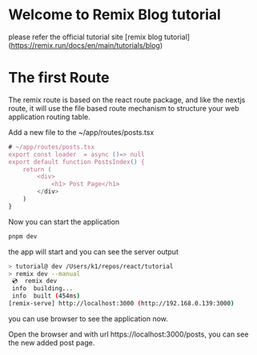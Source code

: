 # Welcome to Remix Blog tutorial

please refer the official tutorial site [remix blog tutorial] (https://remix.run/docs/en/main/tutorials/blog)

# The first Route

The remix route is based on the react route package, and like the nextjs route, it will use the file based route mechanism to structure your web application routing table.

Add a new file to the ~/app/routes/posts.tsx

```javascript
# ~/app/routes/posts.tsx
export const loader  = async ()=> null
export default function PostsIndex() {
    return (
        <div>
            <h1> Post Page</h1>
        </div>
    )
}
```

Now you can start the application

```bash
pnpm dev
```
the app will start and you can see the server output 

```bash
> tutorial@ dev /Users/k1/repos/react/tutorial
> remix dev --manual
 💿  remix dev
 info  building...
 info  built (454ms)
[remix-serve] http://localhost:3000 (http://192.168.0.139:3000)
```

you can use browser to see the application now.

Open the browser and with url https://localhost:3000/posts, you can see the new added post page.


